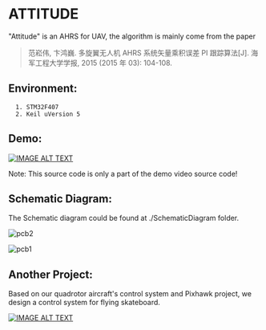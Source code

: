 # ATTITUDE

"Attitude" is an AHRS for UAV, the algorithm is mainly come from the paper 
> 范崧伟, 卞鸿巍. 多旋翼无人机 AHRS 系统矢量乘积误差 PI 跟踪算法[J]. 海军工程大学学报, 2015 (2015 年 03): 104-108.

## Environment:
```
  1. STM32F407
  2. Keil uVersion 5
```
## Demo:

[![IMAGE ALT TEXT](http://img.youtube.com/vi/lu3YBzcjbMQ/0.jpg)](https://www.youtube.com/embed/lu3YBzcjbMQ "DUT")

Note: This source code is only a part of the demo video source code!
## Schematic Diagram:
The Schematic diagram could be found at ./SchematicDiagram folder.

![pcb2](https://github.com/crisb-DUT/Attitude/raw/master/SchematicDiagram/pcb2.png)

![pcb1](https://github.com/crisb-DUT/Attitude/raw/master/SchematicDiagram/pcb.png)

## Another Project:
Based on our quadrotor aircraft's control system and Pixhawk project, we design a control system for flying skateboard.

[![IMAGE ALT TEXT](http://img.youtube.com/vi/OMiPqYcYU0A/0.jpg)](https://www.youtube.com/embed/OMiPqYcYU0A "DUT")